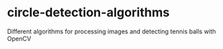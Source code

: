 # circle-detection-algorithms
Different algorithms for processing images and detecting tennis balls with OpenCV 
